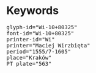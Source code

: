 # Keywords
<pre>
glyph-id="Wi-10+80325"
font-id="Wi-10+80325"
printer-id="Wi"
printer="Maciej Wirzbięta"
period="1555/7-1605"
place="Kraków"
PT plate="563"
</pre>
